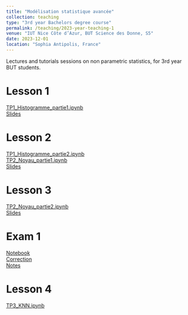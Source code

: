 ```yaml
---
title: "Modélisation statistique avancée"
collection: teaching
type: "3rd year Bachelors degree course"
permalink: /teaching/2023-year-teaching-1
venue: "IUT Nice Côte d’Azur, BUT Science des Donne, S5"
date: 2023-12-01
location: "Sophia Antipolis, France"
---
```


Lectures and tutorials sessions on non parametric statistics, for 3rd year BUT students.


Lesson 1
======
[TP1_Histogramme_partie1.ipynb](http://ibalelli.github.io/files/course_material/mod_stat_BUT/TP1_Histogramme_partie1.ipynb) <br/>
[Slides](http://ibalelli.github.io/files/course_material/mod_stat_BUT/Cours_1.pdf) <br/>

Lesson 2
======
[TP1_Histogramme_partie2.ipynb](http://ibalelli.github.io/files/course_material/mod_stat_BUT/TP1_Histogramme_partie2.ipynb) <br/>
[TP2_Noyau_partie1.ipynb](http://ibalelli.github.io/files/course_material/mod_stat_BUT/TP2_Noyau_partie1.ipynb) <br/>
[Slides](http://ibalelli.github.io/files/course_material/mod_stat_BUT/Cours_2.pdf) <br/>

Lesson 3
======
[TP2_Noyau_partie2.ipynb](http://ibalelli.github.io/files/course_material/mod_stat_BUT/TP2_Noyau_partie2.ipynb) <br/>
[Slides](http://ibalelli.github.io/files/course_material/mod_stat_BUT/Cours_3.pdf) <br/>

Exam 1
======
[Notebook](http://ibalelli.github.io/files/course_material/mod_stat_BUT/Exam_1.ipynb) <br/>
[Correction](http://ibalelli.github.io/files/course_material/mod_stat_BUT/Exam_1_corr.ipynb) <br/>
[Notes](http://ibalelli.github.io/files/course_material/mod_stat_BUT/Notes_1.pdf) <br/>

Lesson 4
======
[TP3_KNN.ipynb](http://ibalelli.github.io/files/course_material/mod_stat_BUT/TP3_KNN.ipynb) <br/>

<!---
[Slides](http://ibalelli.github.io/files/course_material/mod_stat_BUT/Cours_4_KNN.pdf) <br/>

Lesson 5
======
[TP4_Regression_partie1.ipynb](http://ibalelli.github.io/files/course_material/mod_stat_BUT/TP4_Regression_partie1.ipynb) <br/>
[Slides](http://ibalelli.github.io/files/course_material/mod_stat_BUT/Cours_5_Regression.pdf) <br/>

Lesson 6
======
[TP4_Regression_partie2.ipynb](http://ibalelli.github.io/files/course_material/mod_stat_BUT/TP4_Regression_partie2.ipynb) <br/>

Exam 2
======
[Correction](http://ibalelli.github.io/files/course_material/mod_stat_BUT/Exam_2_corr.ipynb) <br/>
[Notes](http://ibalelli.github.io/files/course_material/mod_stat_BUT/Notes_2.pdf) <br/>

-->
